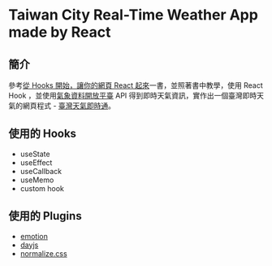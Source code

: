 # Taiwan City Real-Time Weather App made by React

## 簡介

參考[從 Hooks 開始，讓你的網頁 React 起來](https://www.tenlong.com.tw/products/9789864345083)一書，並照著書中教學，使用 React Hook ，並使用[氣象資料開放平臺](https://opendata.cwb.gov.tw/index) API 得到即時天氣資訊，實作出一個臺灣即時天氣的網頁程式 - [臺灣天氣即時通](https://bucky0112.github.io/weather-app-react/)。

## 使用的 Hooks

* useState
* useEffect
* useCallback
* useMemo
* custom hook 

## 使用的 Plugins

* [emotion](https://github.com/emotion-js/emotion)
* [dayjs](https://github.com/iamkun/dayjs)
* [normalize.css](https://github.com/necolas/normalize.css)
